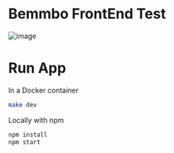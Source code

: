 # Bemmbo FrontEnd Test

![image](https://user-images.githubusercontent.com/93418612/186308969-6dc65208-f044-45ea-b235-49604f7aa916.png)

# Run App

In a Docker container

```sh
make dev
```

Locally with npm
```sh
npm install
npm start
```
